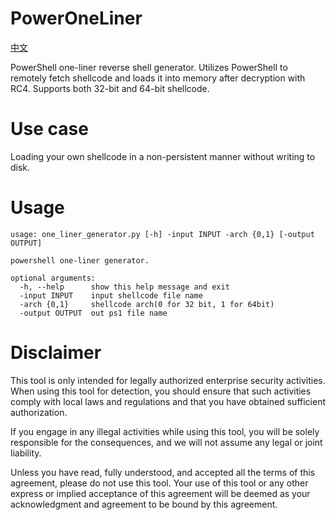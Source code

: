 # PowerOneLiner
[中文][url-doczh]

PowerShell one-liner reverse shell generator. Utilizes PowerShell to remotely fetch shellcode and loads it into memory after decryption with RC4. Supports both 32-bit and 64-bit shellcode.

# Use case
Loading your own shellcode in a non-persistent manner without writing to disk.

# Usage
```
usage: one_liner_generator.py [-h] -input INPUT -arch {0,1} [-output OUTPUT]

powershell one-liner generator.

optional arguments:
  -h, --help      show this help message and exit
  -input INPUT    input shellcode file name
  -arch {0,1}     shellcode arch(0 for 32 bit, 1 for 64bit)
  -output OUTPUT  out ps1 file name
```

# Disclaimer
This tool is only intended for legally authorized enterprise security activities. When using this tool for detection, you should ensure that such activities comply with local laws and regulations and that you have obtained sufficient authorization.

If you engage in any illegal activities while using this tool, you will be solely responsible for the consequences, and we will not assume any legal or joint liability.

Unless you have read, fully understood, and accepted all the terms of this agreement, please do not use this tool. Your use of this tool or any other express or implied acceptance of this agreement will be deemed as your acknowledgment and agreement to be bound by this agreement.

[url-doczh]: README_ZH.md
